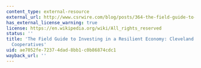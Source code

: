 ```yaml
---
content_type: external-resource
external_url: http://www.csrwire.com/blog/posts/364-the-field-guide-to-investing-in-a-resilient-economy-clevelands-evergreen-cooperatives
has_external_license_warning: true
license: https://en.wikipedia.org/wiki/All_rights_reserved
status: ''
title: 'The Field Guide to Investing in a Resilient Economy: Cleveland''s Evergreen
  Cooperatives'
uid: ae7052fe-7237-4dad-8bb1-c0b86874cdc1
wayback_url: ''
---
```

